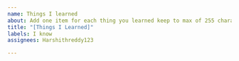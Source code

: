```yaml
---
name: Things I learned
about: Add one item for each thing you learned keep to max of 255 characters
title: "[Things I Learned]"
labels: I know
assignees: Harshithreddy123

---
```


